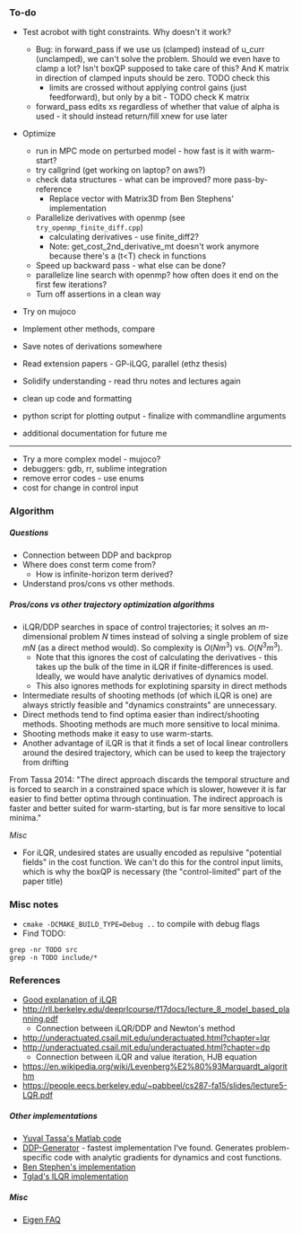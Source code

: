 ### To-do

* Test acrobot with tight constraints. Why doesn't it work? 
    * Bug: in forward_pass if we use us (clamped) instead of u_curr (unclamped), we can't solve the problem. Should we even have to clamp a lot? Isn't boxQP supposed to take care of this? And K matrix in direction of clamped inputs should be zero. TODO check this
        * limits are crossed without applying control gains (just feedforward), but only by a bit - TODO check K matrix
    * forward_pass edits xs regardless of whether that value of alpha is used - it should instead return/fill xnew for use later

* Optimize
    * run in MPC mode on perturbed model - how fast is it with warm-start?
    * try callgrind (get working on laptop? on aws?)
    * check data structures - what can be improved? more pass-by-reference
        * Replace vector<MatrixXd> with Matrix3D from Ben Stephens' implementation
    * Parallelize derivatives with openmp (see  `try_openmp_finite_diff.cpp`)
        * calculating derivatives - use finite_diff2?
        * Note: get_cost_2nd_derivative_mt doesn't work anymore because there's a (t<T) check in functions
    * Speed up backward pass - what else can be done? 
    * parallelize line search with openmp? how often does it end on the first few iterations?
    * Turn off assertions in a clean way

* Try on mujoco
* Implement other methods, compare

* Save notes of derivations somewhere
* Read extension papers - GP-iLQG, parallel (ethz thesis)
* Solidify understanding - read thru notes and lectures again 

* clean up code and formatting
* python script for plotting output - finalize with commandline arguments
* additional documentation for future me

---

* Try a more complex model - mujoco? 
* debuggers: gdb, rr, sublime integration
* remove error codes - use enums
* cost for change in control input

### Algorithm

##### Questions 

* Connection between DDP and backprop
* Where does const term come from?
    * How is infinite-horizon term derived?
* Understand pros/cons vs other methods. 

##### Pros/cons vs other trajectory optimization algorithms

* iLQR/DDP searches in space of control trajectories; it solves an $m$-dimensional problem $N$ times instead of solving a single problem of size $mN$ (as a direct method would). So complexity is $O(Nm^3)$ vs. $O(N^3m^3)$.
    * Note that this ignores the cost of calculating the derivatives - this takes up the bulk of the time in iLQR if finite-differences is used. Ideally, we would have analytic derivatives of dynamics model.
    * This also ignores methods for explotining sparsity in direct methods
* Intermediate results of shooting methods (of which iLQR is one) are always strictly feasible and "dynamics constraints" are unnecessary.
* Direct methods tend to find optima easier than indirect/shooting methods. Shooting methods are much more sensitive to local minima.
* Shooting methods make it easy to use warm-starts.
* Another advantage of iLQR is that it finds a set of local linear controllers around the desired trajectory, which can be used to keep the trajectory from drifting

From Tassa 2014: "The direct approach discards the temporal structure and is forced to search in a constrained space which is slower, however it is far easier to find better optima through continuation. The indirect approach is faster and better suited for warm-starting, but is far more sensitive to local minima."

_Misc_

* For iLQR, undesired states are usually encoded as repulsive "potential fields" in the cost function. We can't do this for the control input limits, which is why the boxQP is necessary (the "control-limited" part of the paper title)

### Misc notes

* `cmake -DCMAKE_BUILD_TYPE=Debug ..` to compile with debug flags
* Find TODO:
```
grep -nr TODO src
grep -n TODO include/*
```

### References

* [Good explanation of iLQR](https://studywolf.wordpress.com/2016/02/03/the-iterative-linear-quadratic-regulator-method/)
* http://rll.berkeley.edu/deeprlcourse/f17docs/lecture_8_model_based_planning.pdf
    * Connection between iLQR/DDP and Newton's method
* http://underactuated.csail.mit.edu/underactuated.html?chapter=lqr
* http://underactuated.csail.mit.edu/underactuated.html?chapter=dp
    * Connection between iLQR and value iteration, HJB equation
* https://en.wikipedia.org/wiki/Levenberg%E2%80%93Marquardt_algorithm
* https://people.eecs.berkeley.edu/~pabbeel/cs287-fa15/slides/lecture5-LQR.pdf

##### Other implementations

* [Yuval Tassa's Matlab code](https://www.mathworks.com/matlabcentral/fileexchange/52069-ilqg-ddp-trajectory-optimization)
* [DDP-Generator](https://github.com/jgeisler0303/DDP-Generator) - fastest implementation I've found. Generates problem-specific code with analytic gradients for dynamics and cost functions.
* [Ben Stephen's implementation](http://www.cs.cmu.edu/~bstephe1/)
* [Tglad's ILQR implementation](https://github.com/TGlad/ILQR)

##### Misc 

* [Eigen FAQ](http://eigen.tuxfamily.org/index.php?title=FAQ)
